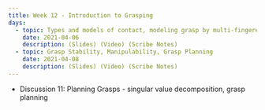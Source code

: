 ```yaml
---
title: Week 12 - Introduction to Grasping
days:
  - topic: Types and models of contact, modeling grasp by multi-fingered hands
    date: 2021-04-06
    description: (Slides) (Video) (Scribe Notes)
  - topic: Grasp Stability, Manipulability, Grasp Planning
    date: 2021-04-08
    description: (Slides) (Video) (Scribe Notes)
---
```


- Discussion 11: Planning Grasps - singular value decomposition, grasp planning


